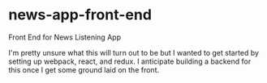 # news-app-front-end
Front End for News Listening App

I'm pretty unsure what this will turn out to be but I wanted to get started by setting up webpack, react, and redux. I anticipate building
a backend for this once I get some ground laid on the front.
